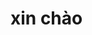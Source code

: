 <!DOCTYOE.html>
<html>
 <head>
    <meta charset="utf-8">
    <title> Bài Học </title>
 </head>
<body>
    <h1> xin chào </h1>

</body>

</html>
